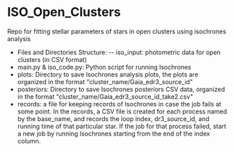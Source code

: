 # ISO_Open_Clusters
Repo for fitting stellar parameters of stars in open clusters using isochrones analysis

- Files and Directories Structure:
 -- iso_input: photometric data for open clusters (in CSV format)
 - main.py & iso_code.py: Python script for running Isochrones
 - plots: Directory to save Isochrones analysis plots, the plots are organized in the format "cluster_name/Gaia_edr3_source_id"
 - posteriors: Directory to save Isochrones posteriors CSV data, organized in the format "cluster_name/Gaia_edr3_source_id_take2.csv"
 - records: a file for keeping records of Isochrones in case the job fails at some point. In the records, a CSV file is created for each
process named by the base_name, and records the loop index, dr3_source_id, and running time of that particular star. If the job for that process failed, start a new job by running Isochrones starting from the end of the index column.
